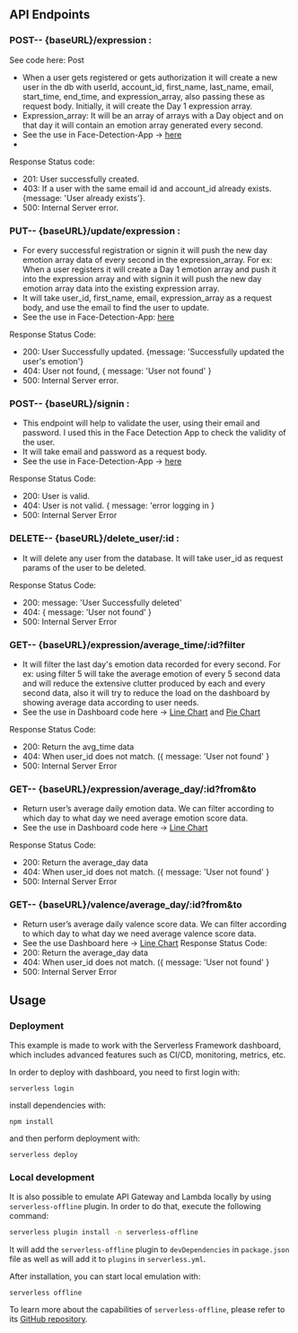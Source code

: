 ## API Endpoints


### POST-- {baseURL}/expression : 
See code here: Post

- When a user gets registered or gets authorization it will create a new user in the db with userId, account_id, first_name, last_name, email, start_time, end_time, and expression_array, also passing these as request body. Initially, it will create the Day 1 expression array. 
- Expression_array: It will be an array of arrays with a Day object and on that day it will contain an emotion array generated every second.
- See the use in Face-Detection-App -> [here](https://github.com/ShenpaiSharma/Caring-App/blob/535c9c4767bafeec4c0bc770c89e349f67ae59d3/Face-Detection/public/script.js#L69)
- 
Response Status code: 
- 201: User successfully created.
- 403: If a user with the same email id and account_id already exists. {message: 'User already exists'}.
- 500: Internal Server error.

### PUT-- {baseURL}/update/expression :

- For every successful registration or signin it will push the new day emotion array data of every second in the expression_array. For ex: When a user registers it will create a Day 1 emotion array and push it into the expression array and with signin it will push the new day emotion array data into the existing expression array.
- It will take user_id, first_name, email, expression_array as a request body, and use the email to find the user to update.
- See the use in Face-Detection-App: [here](https://github.com/ShenpaiSharma/Caring-App/blob/535c9c4767bafeec4c0bc770c89e349f67ae59d3/Face-Detection/public/script.js#L146)

Response Status Code:
- 200: User Successfully updated.  {message: 'Successfully updated the user's emotion'}
- 404: User not found, { message: 'User not found' }
- 500: Internal Server error.

### POST-- {baseURL}/signin :

- This endpoint will help to validate the user, using their email and password. I used this in the Face Detection App to check the validity of the user.
- It will take email and password as a request body. 
- See the use in Face-Detection-App -> [here](https://github.com/ShenpaiSharma/Caring-App/blob/535c9c4767bafeec4c0bc770c89e349f67ae59d3/Face-Detection/public/script.js#L107)

Response Status Code: 
- 200: User is valid.
- 404: User is not valid. { message: 'error logging in }
- 500: Internal Server Error

### DELETE-- {baseURL}/delete_user/:id :

- It will delete any user from the database. It will take user_id as request params of the user to be deleted.

Response Status Code: 
- 200: message: 'User Successfully deleted'
- 404: { message: 'User not found' }
- 500: Internal Server Error

### GET-- {baseURL}/expression/average_time/:id?filter

- It will filter the last day's emotion data recorded for every second. For ex: using filter 5 will take the average emotion of every 5 second data and will reduce the extensive clutter produced by each and every second data, also it will try to reduce the load on the dashboard by showing average data according to user needs.
- See the use in Dashboard code here -> [Line Chart](https://github.com/ShenpaiSharma/Caring-App/blob/535c9c4767bafeec4c0bc770c89e349f67ae59d3/caring-app/src/components/Dashboard/Dashboard.js#L131) and [Pie Chart](https://github.com/ShenpaiSharma/Caring-App/blob/535c9c4767bafeec4c0bc770c89e349f67ae59d3/caring-app/src/components/Dashboard/Dashboard.js#L75)

Response Status Code: 
- 200: Return the avg_time data
- 404: When user_id does not match. ({ message: 'User not found' }
- 500: Internal Server Error

### GET-- {baseURL}/expression/average_day/:id?from&to

- Return user’s average daily emotion data. We can filter according to which day to what day we need average emotion score data.
- See the use in Dashboard code here -> [Line Chart](https://github.com/ShenpaiSharma/Caring-App/blob/535c9c4767bafeec4c0bc770c89e349f67ae59d3/caring-app/src/components/Dashboard/Dashboard.js#L228)

Response Status Code: 
- 200: Return the average_day data
- 404: When user_id does not match. ({ message: 'User not found' }
- 500: Internal Server Error

### GET-- {baseURL}/valence/average_day/:id?from&to

- Return user’s average daily valence score data. We can filter according to which day to what day we need average valence score data.
- See the use Dashboard here -> [Line Chart](https://github.com/ShenpaiSharma/Caring-App/blob/535c9c4767bafeec4c0bc770c89e349f67ae59d3/caring-app/src/components/Dashboard/Dashboard.js#L321)
Response Status Code: 
- 200: Return the average_day data
- 404: When user_id does not match. ({ message: 'User not found' }
- 500: Internal Server Error




## Usage

### Deployment

This example is made to work with the Serverless Framework dashboard, which includes advanced features such as CI/CD, monitoring, metrics, etc.

In order to deploy with dashboard, you need to first login with:

```
serverless login
```

install dependencies with:

```
npm install
```

and then perform deployment with:

```
serverless deploy
```

### Local development

It is also possible to emulate API Gateway and Lambda locally by using `serverless-offline` plugin. In order to do that, execute the following command:

```bash
serverless plugin install -n serverless-offline
```

It will add the `serverless-offline` plugin to `devDependencies` in `package.json` file as well as will add it to `plugins` in `serverless.yml`.

After installation, you can start local emulation with:

```
serverless offline
```

To learn more about the capabilities of `serverless-offline`, please refer to its [GitHub repository](https://github.com/dherault/serverless-offline).
